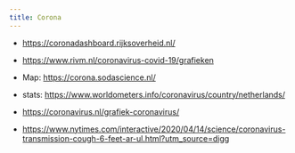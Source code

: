 ```yaml
---
title: Corona
---
```


- https://coronadashboard.rijksoverheid.nl/

- https://www.rivm.nl/coronavirus-covid-19/grafieken

- Map: https://corona.sodascience.nl/

- stats: https://www.worldometers.info/coronavirus/country/netherlands/

- https://coronavirus.nl/grafiek-coronavirus/

- https://www.nytimes.com/interactive/2020/04/14/science/coronavirus-transmission-cough-6-feet-ar-ul.html?utm_source=digg
